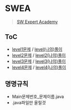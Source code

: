 # SWEA 
>[ SW Expert Academy](https://swexpertacademy.com/main/code/problem/problemList.do)

## ToC
- [level1문제](https://swexpertacademy.com/main/code/problem/problemList.do?problemLevel=1&problemTitle=&orderBy=FIRST_REG_DATETIME&selectCodeLang=JAVA&select-1=&pageSize=10&pageIndex=1) / [level(나의)풀이](https://github.com/minhee0327/Algorithm/tree/master/JAVA/SWEA/level1)
- [level2문제](https://swexpertacademy.com/main/code/problem/problemList.do?problemLevel=2&problemTitle=&orderBy=FIRST_REG_DATETIME&selectCodeLang=JAVA&select-1=1&pageSize=10&pageIndex=1) / [level2(나의)풀이](https://github.com/minhee0327/Algorithm/tree/master/JAVA/SWEA/level2)
- [level3문제](https://swexpertacademy.com/main/code/problem/problemList.do?problemLevel=3&problemTitle=&orderBy=FIRST_REG_DATETIME&selectCodeLang=JAVA&select-1=2&pageSize=10&pageIndex=1) / [level3(나의)풀이](https://github.com/minhee0327/Algorithm/tree/master/JAVA/SWEA/level3)
- [level4문제](https://swexpertacademy.com/main/code/problem/problemList.do?problemLevel=4&contestProbId=&categoryId=&categoryType=&problemTitle=&orderBy=FIRST_REG_DATETIME&selectCodeLang=JAVA&select-1=4&pageSize=10&pageIndex=1) / [level4(나의)풀이](https://github.com/minhee0327/Algorithm/tree/master/JAVA/SWEA/level4)

## 명명규칙
- Main문제번호_문제이름.java
- .java파일만 올릴것


